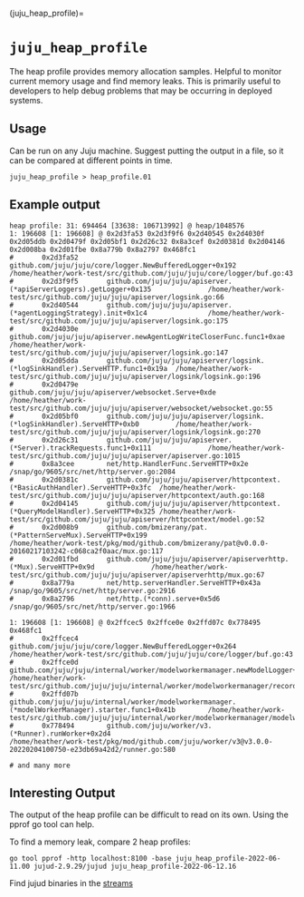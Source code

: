 (juju_heap_profile)=
# `juju_heap_profile`

The heap profile provides memory allocation samples. Helpful to monitor current memory usage and find memory leaks. This is primarily useful to developers to help debug problems that may be occurring in deployed systems. 



## Usage
Can be run on any Juju machine. Suggest putting the output in a file, so it can be compared at different points in time.

```text
juju_heap_profile > heap_profile.01
```

## Example output

```text
heap profile: 31: 694464 [33638: 106713992] @ heap/1048576
1: 196608 [1: 196608] @ 0x2d3fa53 0x2d3f9f6 0x2d40545 0x2d4030f 0x2d05ddb 0x2d0479f 0x2d05bf1 0x2d26c32 0x8a3cef 0x2d0381d 0x2d04146 0x2d008ba 0x2d01fbe 0x8a779b 0x8a2797 0x468fc1
#       0x2d3fa52       github.com/juju/juju/core/logger.NewBufferedLogger+0x192                        /home/heather/work-test/src/github.com/juju/juju/core/logger/buf.go:43
#       0x2d3f9f5       github.com/juju/juju/apiserver.(*apiServerLoggers).getLogger+0x135              /home/heather/work-test/src/github.com/juju/juju/apiserver/logsink.go:66
#       0x2d40544       github.com/juju/juju/apiserver.(*agentLoggingStrategy).init+0x1c4               /home/heather/work-test/src/github.com/juju/juju/apiserver/logsink.go:175
#       0x2d4030e       github.com/juju/juju/apiserver.newAgentLogWriteCloserFunc.func1+0xae            /home/heather/work-test/src/github.com/juju/juju/apiserver/logsink.go:147
#       0x2d05dda       github.com/juju/juju/apiserver/logsink.(*logSinkHandler).ServeHTTP.func1+0x19a  /home/heather/work-test/src/github.com/juju/juju/apiserver/logsink/logsink.go:196
#       0x2d0479e       github.com/juju/juju/apiserver/websocket.Serve+0xde                             /home/heather/work-test/src/github.com/juju/juju/apiserver/websocket/websocket.go:55
#       0x2d05bf0       github.com/juju/juju/apiserver/logsink.(*logSinkHandler).ServeHTTP+0xb0         /home/heather/work-test/src/github.com/juju/juju/apiserver/logsink/logsink.go:270
#       0x2d26c31       github.com/juju/juju/apiserver.(*Server).trackRequests.func1+0x111              /home/heather/work-test/src/github.com/juju/juju/apiserver/apiserver.go:1015
#       0x8a3cee        net/http.HandlerFunc.ServeHTTP+0x2e                                             /snap/go/9605/src/net/http/server.go:2084
#       0x2d0381c       github.com/juju/juju/apiserver/httpcontext.(*BasicAuthHandler).ServeHTTP+0x3fc  /home/heather/work-test/src/github.com/juju/juju/apiserver/httpcontext/auth.go:168
#       0x2d04145       github.com/juju/juju/apiserver/httpcontext.(*QueryModelHandler).ServeHTTP+0x325 /home/heather/work-test/src/github.com/juju/juju/apiserver/httpcontext/model.go:52
#       0x2d008b9       github.com/bmizerany/pat.(*PatternServeMux).ServeHTTP+0x199                     /home/heather/work-test/pkg/mod/github.com/bmizerany/pat@v0.0.0-20160217103242-c068ca2f0aac/mux.go:117
#       0x2d01fbd       github.com/juju/juju/apiserver/apiserverhttp.(*Mux).ServeHTTP+0x9d              /home/heather/work-test/src/github.com/juju/juju/apiserver/apiserverhttp/mux.go:67
#       0x8a779a        net/http.serverHandler.ServeHTTP+0x43a                                          /snap/go/9605/src/net/http/server.go:2916
#       0x8a2796        net/http.(*conn).serve+0x5d6                                                    /snap/go/9605/src/net/http/server.go:1966

1: 196608 [1: 196608] @ 0x2ffcec5 0x2ffce0e 0x2ffd07c 0x778495 0x468fc1
#       0x2ffcec4       github.com/juju/juju/core/logger.NewBufferedLogger+0x264                                        /home/heather/work-test/src/github.com/juju/juju/core/logger/buf.go:43
#       0x2ffce0d       github.com/juju/juju/internal/worker/modelworkermanager.newModelLogger+0x1ad                             /home/heather/work-test/src/github.com/juju/juju/internal/worker/modelworkermanager/recordlogger.go:28
#       0x2ffd07b       github.com/juju/juju/internal/worker/modelworkermanager.(*modelWorkerManager).starter.func1+0x41b        /home/heather/work-test/src/github.com/juju/juju/internal/worker/modelworkermanager/modelworkermanager.go:261
#       0x778494        github.com/juju/worker/v3.(*Runner).runWorker+0x2d4                                             /home/heather/work-test/pkg/mod/github.com/juju/worker/v3@v3.0.0-20220204100750-e23db69a42d2/runner.go:580

# and many more
```

## Interesting Output
The output of the heap profile can be difficult to read on its own. Using the pprof go tool can help.

To find a memory leak, compare 2 heap profiles:

```text
go tool pprof -http localhost:8100 -base juju_heap_profile-2022-06-11.00 jujud-2.9.29/jujud juju_heap_profile-2022-06-12.16 
```
Find jujud binaries in the [streams](https://streams.canonical.com/juju/tools/agent/)
